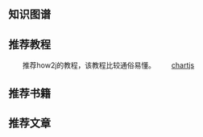 ## 知识图谱

## 推荐教程
　　推荐how2j的教程，该教程比较通俗易懂。
　　[chartjs](http://how2j.cn/k/chartjs/chartjs-intro/2056.html)

## 推荐书籍

## 推荐文章